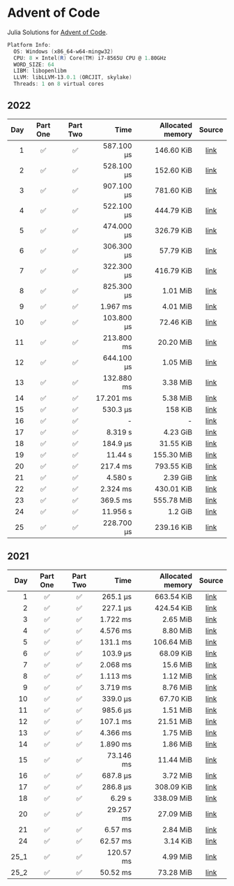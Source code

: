 # Advent of Code

Julia Solutions for [Advent of Code](https://adventofcode.com/2022/).

```powershell
Platform Info:
  OS: Windows (x86_64-w64-mingw32)
  CPU: 8 × Intel(R) Core(TM) i7-8565U CPU @ 1.80GHz
  WORD_SIZE: 64
  LIBM: libopenlibm
  LLVM: libLLVM-13.0.1 (ORCJIT, skylake)
  Threads: 1 on 8 virtual cores
```

## 2022

|  Day |      Part One      |      Part Two      |       Time | Allocated memory |                                   Source                                   |
| ---: | :----------------: | :----------------: | ---------: | ---------------: | :------------------------------------------------------------------------: |
|    1 | :white_check_mark: | :white_check_mark: | 587.100 μs |       146.60 KiB |  [link](https://github.com/jake484/adventofcode/blob/master/2022/day1.jl)  |
|    2 | :white_check_mark: | :white_check_mark: | 528.100 μs |       152.60 KiB |  [link](https://github.com/jake484/adventofcode/blob/master/2022/day2.jl)  |
|    3 | :white_check_mark: | :white_check_mark: | 907.100 μs |       781.60 KiB |  [link](https://github.com/jake484/adventofcode/blob/master/2022/day3.jl)  |
|    4 | :white_check_mark: | :white_check_mark: | 522.100 μs |       444.79 KiB |  [link](https://github.com/jake484/adventofcode/blob/master/2022/day4.jl)  |
|    5 | :white_check_mark: | :white_check_mark: | 474.000 μs |       326.79 KiB |  [link](https://github.com/jake484/adventofcode/blob/master/2022/day5.jl)  |
|    6 | :white_check_mark: | :white_check_mark: | 306.300 μs |        57.79 KiB |  [link](https://github.com/jake484/adventofcode/blob/master/2022/day6.jl)  |
|    7 | :white_check_mark: | :white_check_mark: | 322.300 μs |       416.79 KiB |  [link](https://github.com/jake484/adventofcode/blob/master/2022/day7.jl)  |
|    8 | :white_check_mark: | :white_check_mark: | 825.300 μs |         1.01 MiB |  [link](https://github.com/jake484/adventofcode/blob/master/2022/day8.jl)  |
|    9 | :white_check_mark: | :white_check_mark: |   1.967 ms |         4.01 MiB |  [link](https://github.com/jake484/adventofcode/blob/master/2022/day9.jl)  |
|   10 | :white_check_mark: | :white_check_mark: | 103.800 μs |        72.46 KiB | [link](https://github.com/jake484/adventofcode/blob/master/2022/day10.jl)  |
|   11 | :white_check_mark: | :white_check_mark: | 213.800 ms |        20.20 MiB | [link](https://github.com/jake484/adventofcode/blob/master/2022/day11.jl)  |
|   12 | :white_check_mark: | :white_check_mark: | 644.100 μs |         1.05 MiB | [link](https://github.com/jake484/adventofcode/blob/master/2022/day12.jl)  |
|   13 | :white_check_mark: | :white_check_mark: | 132.880 ms |         3.38 MiB | [link](https://github.com/jake484/adventofcode/blob/master/2022/day13.jl)  |
|   14 | :white_check_mark: | :white_check_mark: |  17.201 ms |         5.38 MiB | [link](https://github.com/jake484/adventofcode/blob/master/2022/day14.jl)  |
|   15 | :white_check_mark: | :white_check_mark: |   530.3 μs |          158 KiB | [link](https://github.com/jake484/adventofcode/blob/master/2022/day15_.jl) |
|   16 | :white_check_mark: | :white_check_mark: |          - |                - | [link](https://github.com/jake484/adventofcode/blob/master/2022/day16_.jl) |
|   17 | :white_check_mark: | :white_check_mark: |    8.319 s |         4.23 GiB | [link](https://github.com/jake484/adventofcode/blob/master/2022/day17_.jl) |
|   18 | :white_check_mark: | :white_check_mark: |   184.9 μs |        31.55 KiB | [link](https://github.com/jake484/adventofcode/blob/master/2022/day18.jl)  |
|   19 | :white_check_mark: | :white_check_mark: |    11.44 s |       155.30 MiB | [link](https://github.com/jake484/adventofcode/blob/master/2022/day19.jl)  |
|   20 | :white_check_mark: | :white_check_mark: |   217.4 ms |       793.55 KiB | [link](https://github.com/jake484/adventofcode/blob/master/2022/day20.jl)  |
|   21 | :white_check_mark: | :white_check_mark: |    4.580 s |         2.39 GiB | [link](https://github.com/jake484/adventofcode/blob/master/2022/day21.jl)  |
|   22 | :white_check_mark: | :white_check_mark: |   2.324 ms |       430.01 KiB | [link](https://github.com/jake484/adventofcode/blob/master/2022/day22.jl)  |
|   23 | :white_check_mark: | :white_check_mark: |   369.5 ms |       555.78 MiB | [link](https://github.com/jake484/adventofcode/blob/master/2022/day23.jl)  |
|   24 | :white_check_mark: | :white_check_mark: |   11.956 s |          1.2 GiB | [link](https://github.com/jake484/adventofcode/blob/master/2022/day24.jl)  |
|   25 | :white_check_mark: | :white_check_mark: | 228.700 μs |       239.16 KiB | [link](https://github.com/jake484/adventofcode/blob/master/2022/day25.jl)  |

## 2021

|  Day |      Part One      |      Part Two      |      Time | Allocated memory |                                   Source                                   |
| ---: | :----------------: | :----------------: | --------: | ---------------: | :------------------------------------------------------------------------: |
|    1 | :white_check_mark: | :white_check_mark: |  265.1 μs |       663.54 KiB |  [link](https://github.com/jake484/adventofcode/blob/master/2021/day1.jl)  |
|    2 | :white_check_mark: | :white_check_mark: |  227.1 μs |       424.54 KiB |  [link](https://github.com/jake484/adventofcode/blob/master/2021/day2.jl)  |
|    3 | :white_check_mark: | :white_check_mark: |  1.722 ms |         2.65 MiB |  [link](https://github.com/jake484/adventofcode/blob/master/2021/day3.jl)  |
|    4 | :white_check_mark: | :white_check_mark: |  4.576 ms |         8.80 MiB |  [link](https://github.com/jake484/adventofcode/blob/master/2021/day4.jl)  |
|    5 | :white_check_mark: | :white_check_mark: |  131.1 ms |       106.64 MiB |  [link](https://github.com/jake484/adventofcode/blob/master/2021/day5.jl)  |
|    6 | :white_check_mark: | :white_check_mark: |  103.9 μs |        68.09 KiB |  [link](https://github.com/jake484/adventofcode/blob/master/2021/day6.jl)  |
|    7 | :white_check_mark: | :white_check_mark: |  2.068 ms |         15.6 MiB |  [link](https://github.com/jake484/adventofcode/blob/master/2021/day7.jl)  |
|    8 | :white_check_mark: | :white_check_mark: |  1.113 ms |         1.12 MiB |  [link](https://github.com/jake484/adventofcode/blob/master/2021/day8.jl)  |
|    9 | :white_check_mark: | :white_check_mark: |  3.719 ms |         8.76 MiB |  [link](https://github.com/jake484/adventofcode/blob/master/2021/day9.jl)  |
|   10 | :white_check_mark: | :white_check_mark: |  339.0 μs |        67.70 KiB | [link](https://github.com/jake484/adventofcode/blob/master/2021/day10.jl)  |
|   11 | :white_check_mark: | :white_check_mark: |  985.6 μs |         1.51 MiB | [link](https://github.com/jake484/adventofcode/blob/master/2021/day11.jl)  |
|   12 | :white_check_mark: | :white_check_mark: |  107.1 ms |        21.51 MiB | [link](https://github.com/jake484/adventofcode/blob/master/2021/day12.jl)  |
|   13 | :white_check_mark: | :white_check_mark: |  4.366 ms |         1.75 MiB | [link](https://github.com/jake484/adventofcode/blob/master/2021/day13.jl)  |
|   14 | :white_check_mark: | :white_check_mark: |  1.890 ms |         1.86 MiB | [link](https://github.com/jake484/adventofcode/blob/master/2021/day14.jl)  |
|   15 | :white_check_mark: | :white_check_mark: | 73.146 ms |        11.44 MiB | [link](https://github.com/jake484/adventofcode/blob/master/2021/day15.jl)  |
|   16 | :white_check_mark: | :white_check_mark: |  687.8 μs |         3.72 MiB | [link](https://github.com/jake484/adventofcode/blob/master/2021/day16.jl)  |
|   17 | :white_check_mark: | :white_check_mark: |  286.8 μs |       308.09 KiB | [link](https://github.com/jake484/adventofcode/blob/master/2021/day17.jl)  |
|   18 | :white_check_mark: | :white_check_mark: |    6.29 s |       338.09 MiB | [link](https://github.com/jake484/adventofcode/blob/master/2021/day18.jl)  |
|   20 | :white_check_mark: | :white_check_mark: | 29.257 ms |        27.09 MiB | [link](https://github.com/jake484/adventofcode/blob/master/2021/day20.jl)  |
|   21 | :white_check_mark: | :white_check_mark: |   6.57 ms |         2.84 MiB | [link](https://github.com/jake484/adventofcode/blob/master/2021/day21.jl)  |
|   24 | :white_check_mark: | :white_check_mark: |  62.57 ms |         3.14 KiB | [link](https://github.com/jake484/adventofcode/blob/master/2021/day24.jl)  |
| 25_1 | :white_check_mark: | :white_check_mark: | 120.57 ms |         4.99 MiB | [link](https://github.com/jake484/adventofcode/blob/master/2021/day25.jl)  |
| 25_2 | :white_check_mark: | :white_check_mark: |  50.52 ms |        73.28 MiB | [link](https://github.com/jake484/adventofcode/blob/master/2021/day25_.jl) |